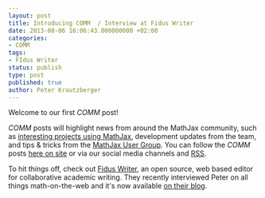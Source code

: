 ```yaml
---
layout: post
title: Introducing COMM  / Interview at Fidus Writer
date: 2013-08-06 16:06:43.000000000 +02:00
categories:
- COMM
tags:
- FIdus Writer
status: publish
type: post
published: true
author: Peter Krautzberger
---
```


Welcome to our first _COMM_ post!

_COMM_ posts will highlight news from around the MathJax community, such as [interesting projects using MathJax](http://docs.mathjax.org/en/v2.7-latest/misc/mathjax-in-use.html), development updates from the team, and tips &amp; tricks from the [MathJax User Group](https://groups.google.com/forum/#!forum/mathjax-users). You can follow the _COMM_ posts [here on site](http://www.mathjax.org/news/) or via our social media channels and [RSS](http://www.mathjax.org/feed.xml).

To hit things off, check out [Fidus Writer](http://fiduswriter.com/), an open source, web based editor for collaborative academic writing. They recently interviewed Peter on all things math-on-the-web and it's now available [on their blog](http://fiduswriter.com/2013/08/06/math-in-the-browser/).